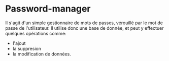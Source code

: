 # Password-manager

Il s'agit d'un simple gestionnaire de mots de passes, vérouillé par le mot de passe de l'utilisateur.
Il utilise donc une base de donnée, et peut y effectuer quelques opérations comme:
 - l'ajout
 - la suppresion
 - la modification
de données.
